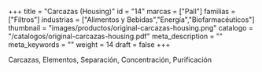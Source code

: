 +++
title = "Carcazas (Housing)"
id = "14"
marcas = ["Pall"]
familias = ["Filtros"]
industrias = ["Alimentos y Bebidas","Energía","Biofarmacéuticos"]
thumbnail = "images/productos/original-carcazas-housing.png"
catalogo = "/catalogos/original-carcazas-housing.pdf"
meta_description = ""
meta_keywords = ""
weight = 14
draft = false
+++
<p>Carcazas, Elementos, Separación, Concentración, Purificación</p>